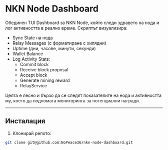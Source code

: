  # NKN Node Dashboard

Обединен TUI Dashboard за NKN Node, който следи здравето на нода и лог активността в реално време. Скриптът визуализира:

- Sync State на нода
- Relay Messages (с форматиране с хилядни)
- Uptime (дни, часове, минути, секунди)
- Wallet Balance
- Log Activity Stats:
  - Commit block
  - Receive block proposal
  - Accept block
  - Generate mining reward
  - RelayService  

Целта е лесно и бързо да се следят показателите на нода и активността му, което да подпомага мониторинга за потенциални награди.

---

## Инсталация

1. Клонирай репото:
```bash
git clone git@github.com:NoPeace36/nkn-node-dashboard.git




